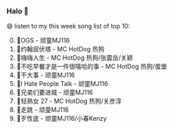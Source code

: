 

### Halo 👋

😄 listen to my this week song list of top 10:

0. 🌈OGS - 顽童MJ116
1. 🌈约翰屈伏塔 - MC HotDog 热狗
2. 🌈嗨嗨人生 - MC HotDog 热狗/张震岳/关颖
3. 🌈不吃早餐才是一件很嘻哈的事 - MC HotDog 热狗/蛋堡
4. 🌈干大事 - 顽童MJ116
5. 🌈I Hate People Talk - 顽童MJ116
6. 🌈兄弟们要进城 - 顽童MJ116
7. 🌈轻熟女 27 - MC HotDog 热狗/关彦淳
8. 🌈走跳 - 顽童MJ116
9. 🌈歹性底 - 顽童MJ116/小春Kenzy

